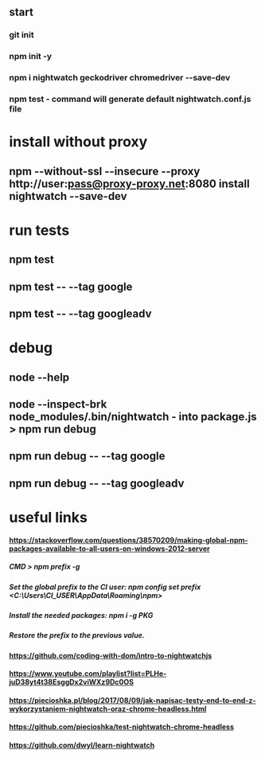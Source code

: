 ## start
### git init
### npm init -y
### npm i nightwatch geckodriver chromedriver --save-dev
### npm test - command will generate default nightwatch.conf.js file

# install without proxy
## npm --without-ssl --insecure --proxy http://user:pass@proxy-proxy.net:8080 install nightwatch --save-dev

# run tests
## npm test
## npm test -- --tag google
## npm test -- --tag googleadv

# debug
## node --help
## node --inspect-brk node_modules/.bin/nightwatch  - into package.js > npm run debug
## npm run debug  -- --tag google
## npm run debug  -- --tag googleadv

# useful links
#### https://stackoverflow.com/questions/38570209/making-global-npm-packages-available-to-all-users-on-windows-2012-server
##### CMD > npm prefix -g
##### Set the global prefix to the CI user: npm config set prefix <C:\Users\CI_USER\AppData\Roaming\npm>
##### Install the needed packages: npm i -g PKG
##### Restore the prefix to the previous value.

#### https://github.com/coding-with-dom/intro-to-nightwatchjs
#### https://www.youtube.com/playlist?list=PLHe-juD38yt4t38EsggDx2viWXz9Dc0OS
#### https://piecioshka.pl/blog/2017/08/09/jak-napisac-testy-end-to-end-z-wykorzystaniem-nightwatch-oraz-chrome-headless.html
#### https://github.com/piecioshka/test-nightwatch-chrome-headless
#### https://github.com/dwyl/learn-nightwatch
